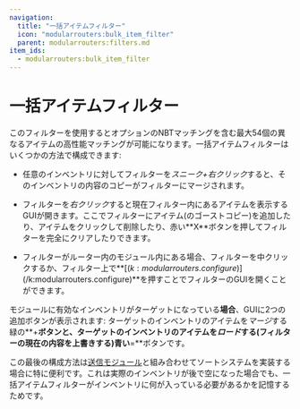 ```yaml
---
navigation:
  title: "一括アイテムフィルター"
  icon: "modularrouters:bulk_item_filter"
  parent: modularrouters:filters.md
item_ids:
  - modularrouters:bulk_item_filter
---
```


# 一括アイテムフィルター

このフィルターを使用するとオプションのNBTマッチングを含む最大54個の異なるアイテムの高性能マッチングが可能になります。一括アイテムフィルターはいくつかの方法で構成できます:


- 任意のインベントリに対してフィルターを*スニーク+右クリック*すると、そのインベントリの内容のコピーがフィルターにマージされます。


- フィルターを*右クリック*すると現在フィルター内にあるアイテムを表示するGUIが開きます。ここでフィルターにアイテム(のゴーストコピー)を追加したり、アイテムをクリックして削除したり、赤い**<Color id="dark_red">X</Color>**ボタンを押してフィルターを完全にクリアしたりできます。


- フィルターがルーター内のモジュール内にある場合、フィルターを中クリックするか、フィルター上で**<Color id="dark_red">[$(k:modularrouters.configure)]$(/k:modularrouters.configure)</Color>**を押すことでフィルターのGUIを開くことができます。

モジュールに有効なインベントリがターゲットになっている**場合**、GUIに2つの追加ボタンが表示されます: ターゲットのインベントリのアイテムを*マージ*する緑の**<Color id="dark_green">+</Color>**ボタンと、ターゲットのインベントリのアイテムを*ロード*する(フィルターの現在の内容を上書きする)青い**<Color id="dark_blue">=</Color>**ボタンです。

この最後の構成方法は[送信モジュール](../modules/sender_2.md)と組み合わせてソートシステムを実装する場合に特に便利です。これは実際のインベントリが後で空になった場合でも、一括アイテムフィルターがインベントリに何が入っている必要があるかを記憶するためです。



<Recipe id="modularrouters:bulk_item_filter" />

